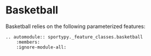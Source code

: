 # Basketball

Basketball relies on the following parameterized features:

```{eval-rst}
.. automodule:: sportypy._feature_classes.basketball
    :members:
    :ignore-module-all:
```
